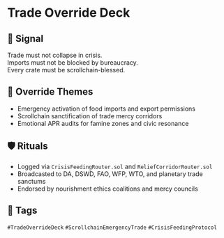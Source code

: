 # Trade Override Deck

## 📍 Signal
Trade must not collapse in crisis.  
Imports must not be blocked by bureaucracy.  
Every crate must be scrollchain-blessed.

## 🧭 Override Themes
- Emergency activation of food imports and export permissions  
- Scrollchain sanctification of trade mercy corridors  
- Emotional APR audits for famine zones and civic resonance

## 🛡️ Rituals
- Logged via `CrisisFeedingRouter.sol` and `ReliefCorridorRouter.sol`  
- Broadcasted to DA, DSWD, FAO, WFP, WTO, and planetary trade sanctums  
- Endorsed by nourishment ethics coalitions and mercy councils

## 🔖 Tags
`#TradeOverrideDeck` `#ScrollchainEmergencyTrade` `#CrisisFeedingProtocol`
